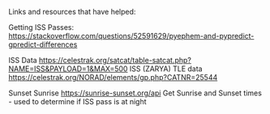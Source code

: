 Links and resources that have helped:

Getting ISS Passes:
https://stackoverflow.com/questions/52591629/pyephem-and-pypredict-gpredict-differences


ISS Data
https://celestrak.org/satcat/table-satcat.php?NAME=ISS&PAYLOAD=1&MAX=500
ISS (ZARYA) TLE data
https://celestrak.org/NORAD/elements/gp.php?CATNR=25544


Sunset Sunrise
https://sunrise-sunset.org/api
Get Sunrise and Sunset times - used to determine if ISS pass is at night
